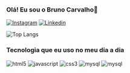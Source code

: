 ### Olá! Eu sou o Bruno Carvalho👋

[![Instagram](https://img.shields.io/badge/Instagram-E4405F?style=for-the-badge&logo=instagram&logoColor=white)](https://www.instagram.com/brunobulhoess/)
[![Linkedin](https://img.shields.io/badge/LinkedIn-0077B5?style=for-the-badge&logo=linkedin&logoColor=white
)](https://www.linkedin.com/in/brunocarvalho1/)

![Top Langs](https://github-readme-stats.vercel.app/api/top-langs/?username=BrunoCarvalho1&hide_progress=true)

### Tecnologia que eu uso no meu dia a dia

<div style="display: inline_block">
   <img align="center" alt="html5" src="https://img.shields.io/badge/HTML5-E34F26?style=for-the-badge&logo=html5&logoColor=white"/>
   <img align="center" alt="javascript" src="https://img.shields.io/badge/JavaScript-323330?style=for-the-badge&logo=javascript&logoColor=F7DF1E"/>
   <img align="center" alt="css3" src="https://img.shields.io/badge/CSS3-1572B6?style=for-the-badge&logo=css3&logoColor=white"/>
   <img align="center" alt="mysql" src="https://img.shields.io/badge/MySQL-00000F?style=for-the-badge&logo=mysql&logoColor=white"/>
   <img align="center" alt="mysql" src="https://img.shields.io/badge/Vue.js-35495E?style=for-the-badge&logo=vue.js&logoColor=4FC08D"/>
   
</div>
